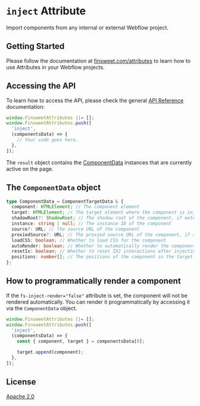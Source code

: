 # `inject` Attribute

Import components from any internal or external Webflow project.

## Getting Started

Please follow the documentation at [finsweet.com/attributes](https://www.finsweet.com/attributes) to learn how to use Attributes in your Webflow projects.

## Accessing the API

To learn how to access the API, please check the general [API Reference](../attributes/README.md#api-reference) documentation:

```javascript
window.FinsweetAttributes ||= [];
window.FinsweetAttributes.push([
  'inject',
  (componentsData) => {
    // Your code goes here.
  },
]);
```

The `result` object contains the [ComponentData](#the-componentdata-object) instances that are currently active on the page.

## The `ComponentData` object

```typescript
type ComponentData = ComponentTargetData & {
  component: HTMLElement; // The component element
  target: HTMLElement; // The target element where the component is injected
  shadowRoot?: ShadowRoot; // The shadow root of the component, if external CSS was injected
  instance: string | null; // The instance ID of the component
  source?: URL; // The source URL of the component
  proxiedSource?: URL; // The proxied source URL of the component, if a proxy is defined
  loadCSS: boolean; // Whether to load CSS for the component
  autoRender: boolean; // Whether to automatically render the component
  resetIx: boolean; // Whether to reset IX2 interactions after injecting the component
  positions: number[]; // The positions of the component in the target element
};
```

## How to programmatically render a component

If the `fs-inject-render="false"` attribute is set, the component will not be rendered automatically. You can render it programmatically by accessing it via the `ComponentData` object.

```javascript
window.FinsweetAttributes ||= [];
window.FinsweetAttributes.push([
  'inject',
  (componentsData) => {
    const { component, target } = componentsData[0];

    target.append(component);
  },
]);
```

## License

[Apache 2.0](../../LICENSE.md)
